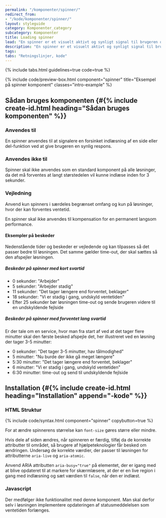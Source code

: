 ```yaml
---
permalink: "/komponenter/spinner/"
redirect_from:
- "/kode/komponenter/spinner/"
layout: styleguide
category: Komponenter_category
subcategory: Komponenter
title: Loading spinner
lead: "En spinner er et visuelt aktivt og synligt signal til brugeren om, at indlæsningen af en side eller delfunktion er forsinket."
description: "En spinner er et visuelt aktivt og synligt signal til brugeren om, at indlæsningen af en side eller delfunktion er forsinket."
tags:
tabs: "Retningslinjer, kode"
---
```


{% include tabs.html guidelines=true code=true %}

<div id="kode" hidden></div>

{% include code/preview-box.html component="spinner" title="Eksempel på spinner komponent" classes="intro-example" %}

<!--split-->

## Sådan bruges komponenten {#{% include create-id.html heading="Sådan bruges komponenten" %}}

### Anvendes til

En spinner anvendes til at signalere en forsinket indlæsning af en side eller del-funktion ved at give brugeren en synlig respons.

### Anvendes ikke til

Spinner skal ikke anvendes som en standard komponent på alle løsninger, da det må forventes at langt størstedelen vil kunne indlæse inden for 3 sekunder.

### Vejledning

Anvend kun spinners i særdeles begrænset omfang og kun på løsninger, hvor der kan forventes ventetid.

En spinner skal ikke anvendes til kompensation for en permanent langsom performance.

#### Eksempler på beskeder

Nedenstående tider og beskeder er vejledende og kan tilpasses så det passer bedre til løsningen. Det samme gælder time-out, der skal sættes så den afspejler løsningen.

##### Beskeder på spinner med kort svartid
- 0 sekunder: "Arbejder"
- 5 sekunder: "Arbejder stadig"
- 11 sekunder: "Det tager længere end forventet, beklager"
- 18 sekunder: "Vi er stadig i gang, undskyld ventetiden"
- Efter 25 sekunder bør løsningen time-out og sende brugeren videre til en undskyldende fejlside

##### Beskeder på spinner med forventet lang svartid
Er der tale om en service, hvor man fra start af ved at det tager flere minutter skal den første besked afspejle det, her illustreret ved en løsning der tager 3-5 minutter:

- 0 sekunder: "Det tager 3-5 minutter, hav tålmodighed"
- 5 minutter: "Nu burde der ikke gå meget længere"
- 5:30 minutter: "Det tager længere end forventet, beklager" 
- 6 minutter: "Vi er stadig i gang, undskyld ventetiden"
- 6:30 minutter: time-out og send til undskyldende fejlside

<!--split-->

## Installation {#{% include create-id.html heading="Installation" append="-kode" %}}

### HTML Struktur

{% include code/syntax.html component="spinner" copybutton=true %}

For at ændre spinnerens størrelse kan `font-size` gøres større eller mindre.


Hvis dele af siden ændres, når spinneren er færdig, tilføj da de korrekte attributter til området, så brugere af hjælpeteknologier får besked om ændringen. Undersøg de korrekte værdier, der passer til løsningen for attributterne `aria-live` og `aria-atomic`. 

Anvend ARIA attributten `aria-busy="true"` på elementet, der er igang med at blive opdateret til at markere for skærmlæsere, at der er en live region i gang med indlæsning og sæt værdien til `false`, når den er indlæst.

### Javascript
Der medfølger ikke funktionalitet med denne komponent. Man skal derfor selv i løsningen implementere opdateringen af statusmeddelelsen som ventetiden forlænges.
